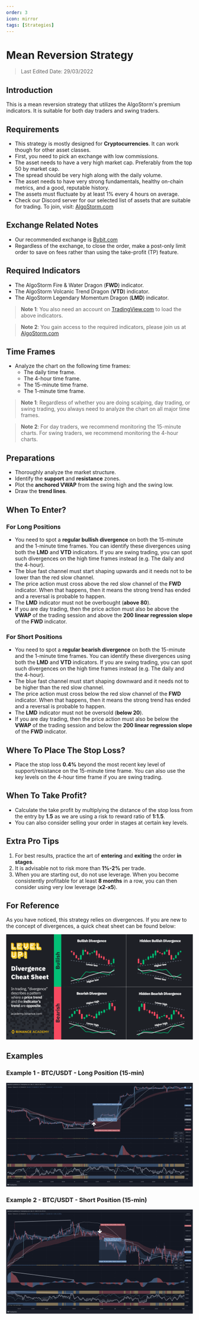 ```yaml
---
order: 3
icon: mirror
tags: [Strategies]
---
```

# Mean Reversion Strategy

> Last Edited Date: 29/03/2022

## Introduction

This is a mean reversion strategy that utilizes the AlgoStorm's premium indicators. It is suitable for both day traders and swing traders.

## Requirements

- This strategy is mostly designed for **Cryptocurrencies**. It can work though for other asset classes.
- First, you need to pick an exchange with low commissions.
- The asset needs to have a very high market cap. Preferably from the top 50 by market cap.
- The spread should be very high along with the daily volume.
- The asset needs to have very strong fundamentals, healthy on-chain metrics, and a good, reputable history.
- The assets must fluctuate by at least 1% every 4 hours on average.
- Check our Discord server for our selected list of assets that are suitable for trading. To join, visit: [AlgoStorm.com](https://algostorm.com)

## Exchange Related Notes

- Our recommended exchange is [Bybit.com](https://www.bybit.com/en-US/invite?ref=YMYQ0%230)
- Regardless of the exchange, to close the order, make a post-only limit order to save on fees rather than using the take-profit (TP) feature.

## Required Indicators

- The AlgoStorm Fire & Water Dragon (**FWD**) indicator.
- The AlgoStorm Volcanic Trend Dragon (**VTD**) indicator.
- The AlgoStorm Legendary Momentum Dragon (**LMD**) indicator.

> **Note 1**: You also need an account on [TradingView.com](https://www.tradingview.com/gopro/?share_your_love=labinatorhub) to load the above indicators.

> **Note 2**: You gain access to the required indicators, please join us at [AlgoStorm.com](https://algostorm.com)

## Time Frames

- Analyze the chart on the following time frames:
	- The daily time frame.
	- The 4-hour time frame.
	- The 15-minute time frame.
	- The 1-minute time frame.

> **Note 1**: Regardless of whether you are doing scalping, day trading, or swing trading, you always need to analyze the chart on all major time frames.

> **Note 2**: For day traders, we recommend monitoring the 15-minute charts. For swing traders, we recommend monitoring the 4-hour charts.

## Preparations

- Thoroughly analyze the market structure.
- Identify the **support** and **resistance** zones.
- Plot the **anchored VWAP** from the swing high and the swing low.
- Draw the **trend lines**.

## When To Enter?

### For Long Positions

- You need to spot a **regular bullish divergence** on both the 15-minute and the 1-minute time frames. You can identify these divergences using both the **LMD** and **VTD** indicators. If you are swing trading, you can spot such divergences on the high time frames instead (e.g. The daily and the 4-hour).
- The blue fast channel must start shaping upwards and it needs not to be lower than the red slow channel.
- The price action must cross above the red slow channel of the **FWD** indicator. When that happens, then it means the strong trend has ended and a reversal is probable to happen.
- The **LMD** indicator must not be overbought (**above 80**).
- If you are day trading, then the price action must also be above the **VWAP** of the trading session and above the **200 linear regression slope** of the **FWD** indicator.

### For Short Positions

- You need to spot a **regular bearish divergence** on both the 15-minute and the 1-minute time frames. You can identify these divergences using both the **LMD** and **VTD** indicators. If you are swing trading, you can spot such divergences on the high time frames instead (e.g. The daily and the 4-hour).
- The blue fast channel must start shaping downward and it needs not to be higher than the red slow channel.
- The price action must cross below the red slow channel of the **FWD** indicator. When that happens, then it means the strong trend has ended and a reversal is probable to happen.
- The **LMD** indicator must not be oversold (**below 20**).
- If you are day trading, then the price action must also be below the **VWAP** of the trading session and below the **200 linear regression slope** of the **FWD** indicator.

## Where To Place The Stop Loss?

- Place the stop loss **0.4%** beyond the most recent key level of support/resistance on the 15-minute time frame. You can also use the key levels on the 4-hour time frame if you are swing trading.

## When To Take Profit?

- Calculate the take profit by multiplying the distance of the stop loss from the entry by **1.5** as we are using a risk to reward ratio of **1:1.5**.
- You can also consider selling your order in stages at certain key levels.

## Extra Pro Tips

1. For best results, practice the art of **entering** and **exiting** the order **in stages**.
2. It is advisable not to risk more than **1%-2%** per trade.
3. When you are starting out, do not use leverage. When you become consistently profitable for at least **8 months** in a row, you can then consider using very low leverage (**x2-x5**).

## For Reference

As you have noticed, this strategy relies on divergences.
If you are new to the concept of divergences, a quick cheat sheet can be found below:

![Divergences Cheat Sheet](./Divergences-Cheat-Sheet.png)

## Examples

### Example 1 - BTC/USDT - Long Position (15-min)

![Example 1 - BTC/USDT - Long Position (15-min)](./Mean-Reversion-Trading-Strategy-Long-Position.png)

### Example 2 - BTC/USDT - Short Position (15-min)

![Example 2 - BTC/USDT - Short Position (15-min)](./Mean-Reversion-Trading-Strategy-Short-Position.png)
